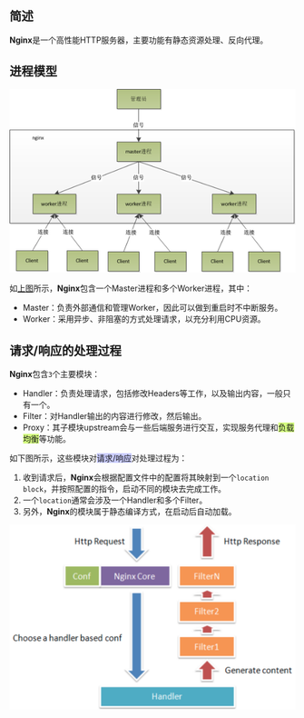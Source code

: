 ## 简述

**Nginx**是一个高性能HTTP服务器，主要功能有静态资源处理、反向代理。



## 进程模型

![](../images/4/nginx_process_model.png)

如[上图](https://www.cnblogs.com/youclk/p/8422378.html)所示，**Nginx**包含一个Master进程和多个Worker进程，其中：

- Master：负责外部通信和管理Worker，因此可以做到重启时不中断服务。
- Worker：采用异步、非阻塞的方式处理请求，以充分利用CPU资源。



## 请求/响应的处理过程

**Nginx**包含`3`个主要模块：

- Handler：负责处理请求，包括修改Headers等工作，以及输出内容，一般只有一个。
- Filter：对Handler输出的内容进行修改，然后输出。
- Proxy：其子模块upstream会与一些后端服务进行交互，实现服务代理和<span style=background:#d4fe7f>负载均衡</span>等功能。

如下图所示，这些模块对<span style=background:#c9ccff>请求/响应</span>对处理过程为：

1. 收到请求后，**Nginx**会根据配置文件中的配置将其映射到一个`location block`，并按照配置的指令，启动不同的模块去完成工作。
2. 一个`location`通常会涉及一个Handler和多个Filter。
3. 另外，**Nginx**的模块属于静态编译方式，在启动后自动加载。

![](../images/4/nginx_processing.png)

